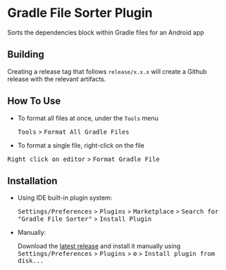 # Gradle File Sorter Plugin

<!-- Plugin description -->
Sorts the dependencies block within Gradle files for an Android app
<!-- Plugin description end -->

## Building

Creating a release tag that follows `release/x.x.x` will create a Github release with the relevant artifacts.

## How To Use

- To format all files at once, under the `Tools` menu

  <kbd>Tools</kbd> > <kbd>Format All Gradle Files</kbd>

- To format a single file, right-click on the file

<kbd>Right click on editor</kbd> > <kbd>Format Gradle File</kbd>

## Installation

- Using IDE built-in plugin system:

  <kbd>Settings/Preferences</kbd> > <kbd>Plugins</kbd> > <kbd>Marketplace</kbd> > <kbd>Search for "Gradle File Sorter"</kbd> >
  <kbd>Install Plugin</kbd>

- Manually:

  Download the [latest release](https://github.com/j-roskopf/GradleFileSorterPlugin/releases/latest) and install it manually using
  <kbd>Settings/Preferences</kbd> > <kbd>Plugins</kbd> > <kbd>⚙️</kbd> > <kbd>Install plugin from disk...</kbd>
